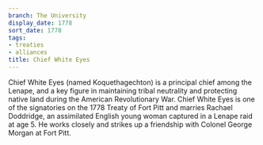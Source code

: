 ```yaml
---
branch: The University
display_date: 1778
sort_date: 1778
tags:
- treaties
- alliances
title: Chief White Eyes
---
```


Chief White Eyes (named Koquethagechton) is a principal chief among the Lenape, and a key figure in maintaining tribal neutrality and protecting native land during the American Revolutionary War. Chief White Eyes is one of the signatories on the 1778 Treaty of Fort Pitt and marries Rachael Doddridge, an assimilated English young woman captured in a Lenape raid at age 5. He works  closely and strikes up a friendship with Colonel George Morgan at Fort Pitt.